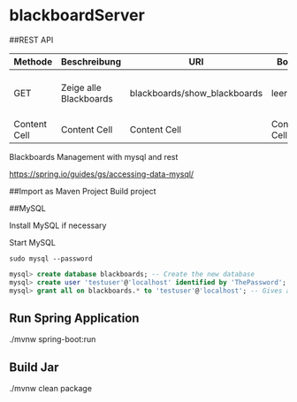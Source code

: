 # blackboardServer

##REST API

| Methode   | Beschreibung | URI  | Body | Rückgabe  |
| ------------- | ------------- | ------------- | ------------- | -------------  |
| GET  | Zeige alle Blackboards  | blackboards/show_blackboards   | leer  | JSON Liste mit allen Blackboards als Objekte   |
| Content Cell  | Content Cell  | Content Cell  | Content Cell  | leer  |


Blackboards Management with mysql and rest

https://spring.io/guides/gs/accessing-data-mysql/

##Import as Maven Project
Build project

##MySQL

Install MySQL if necessary

Start MySQL
```terminal
sudo mysql --password
```


```sql
mysql> create database blackboards; -- Create the new database
mysql> create user 'testuser'@'localhost' identified by 'ThePassword'; -- Creates the user
mysql> grant all on blackboards.* to 'testuser'@'localhost'; -- Gives all the privileges to the new user on the newly created database

```


## Run Spring Application

./mvnw spring-boot:run

## Build Jar

./mvnw clean package
